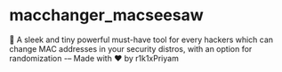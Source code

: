 # macchanger_macseesaw
🚀 A sleek and tiny powerful must-have tool for every hackers which can change MAC addresses in your security distros, with an option for randomization  -– Made with ❤ by r1k1xPriyam 
